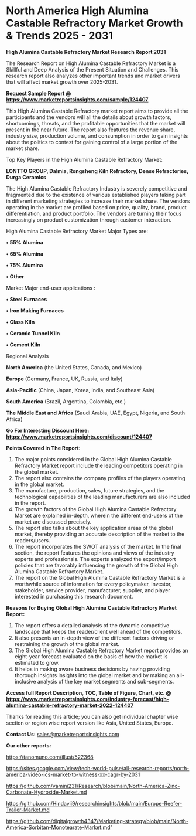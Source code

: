 # North America High Alumina Castable Refractory Market Growth & Trends 2025 - 2031

<strong>High Alumina Castable Refractory Market Research Report 2031</strong>

The Research Report on High Alumina Castable Refractory Market is a Skillful and Deep Analysis of the Present Situation and Challenges. This research report also analyzes other important trends and market drivers that will affect market growth over 2025-2031.

<strong>Request Sample Report @ <a href=https://www.marketreportsinsights.com/sample/124407>https://www.marketreportsinsights.com/sample/124407</a></strong>

This High Alumina Castable Refractory market report aims to provide all the participants and the vendors will all the details about growth factors, shortcomings, threats, and the profitable opportunities that the market will present in the near future. The report also features the revenue share, industry size, production volume, and consumption in order to gain insights about the politics to contest for gaining control of a large portion of the market share.

Top Key Players in the High Alumina Castable Refractory Market:

<strong>LONTTO GROUP, Dalmia, Rongsheng Kiln Refractory, Dense Refractories, Durga Ceramics</strong>

The High Alumina Castable Refractory Industry is severely competitive and fragmented due to the existence of various established players taking part in different marketing strategies to increase their market share. The vendors operating in the market are profiled based on price, quality, brand, product differentiation, and product portfolio. The vendors are turning their focus increasingly on product customization through customer interaction.

High Alumina Castable Refractory Market Major Types are:

<strong>• 55% Alumina

• 65% Alumina

• 75% Alumina

• Other</strong>

Market Major end-user applications :

<strong>• Steel Furnaces

• Iron Making Furnaces

• Glass Kiln

• Ceramic Tunnel Kiln

• Cement Kiln</strong>

Regional Analysis

</u><strong><b>North America</b></strong> (the United States, Canada, and Mexico)

<strong><b>Europe </b></strong>(Germany, France, UK, Russia, and Italy)

<strong><b>Asia-Pacific</b></strong> (China, Japan, Korea, India, and Southeast Asia)

<strong><b>South America</b></strong> (Brazil, Argentina, Colombia, etc.)

<strong><b>The Middle East and Africa</b></strong> (Saudi Arabia, UAE, Egypt, Nigeria, and South Africa)

<strong>Go For Interesting Discount Here: <a href=https://www.marketreportsinsights.com/discount/124407>https://www.marketreportsinsights.com/discount/124407</a></strong>

<strong>Points Covered in The Report:</strong>
<ol>
  <li>The major points considered in the Global High Alumina Castable Refractory Market report include the leading competitors operating in the global market.</li>
  <li>The report also contains the company profiles of the players operating in the global market.</li>
  <li>The manufacture, production, sales, future strategies, and the technological capabilities of the leading manufacturers are also included in the report.</li>
  <li>The growth factors of the Global High Alumina Castable Refractory Market are explained in-depth, wherein the different end-users of the market are discussed precisely.</li>
  <li>The report also talks about the key application areas of the global market, thereby providing an accurate description of the market to the readers/users.</li>
  <li>The report incorporates the SWOT analysis of the market. In the final section, the report features the opinions and views of the industry experts and professionals. The experts analyzed the export/import policies that are favorably influencing the growth of the Global High Alumina Castable Refractory Market.</li>
  <li>The report on the Global High Alumina Castable Refractory Market is a worthwhile source of information for every policymaker, investor, stakeholder, service provider, manufacturer, supplier, and player interested in purchasing this research document.</li>
</ol>
<strong>Reasons for Buying Global High Alumina Castable Refractory Market Report:</strong>

<ol>
  <li>The report offers a detailed analysis of the dynamic competitive landscape that keeps the reader/client well ahead of the competitors.</li>
  <li>It also presents an in-depth view of the different factors driving or restraining the growth of the global market.</li>
  <li>The Global High Alumina Castable Refractory Market report provides an eight-year forecast evaluated on the basis of how the market is estimated to grow.</li>
  <li>It helps in making aware business decisions by having providing thorough insights insights into the global market and by making an all-inclusive analysis of the key market segments and sub-segments.</li>
</ol>
<strong>Access full Report Description, TOC, Table of Figure, Chart, etc. @ <a href=https://www.marketreportsinsights.com/industry-forecast/high-alumina-castable-refractory-market-2022-124407>https://www.marketreportsinsights.com/industry-forecast/high-alumina-castable-refractory-market-2022-124407</a></strong>


Thanks for reading this article; you can also get individual chapter wise section or region wise report version like Asia, United States, Europe.

<strong>Contact Us:</strong>
sales@marketreportsinsights.com

<strong>Our other reports:</strong>

<a href=https://tanomuno.com/illust/522368>https://tanomuno.com/illust/522368</a>

<a href=https://sites.google.com/view/tech-world-pulse/all-research-reports/north-america-video-ics-market-to-witness-xx-cagr-by-2031>https://sites.google.com/view/tech-world-pulse/all-research-reports/north-america-video-ics-market-to-witness-xx-cagr-by-2031</a>

<a href=https://github.com/yamini231/Research/blob/main/North-America-Zinc-Carbonate-Hydroxide-Market.md>https://github.com/yamini231/Research/blob/main/North-America-Zinc-Carbonate-Hydroxide-Market.md</a>

<a href=https://github.com/Hindavii9/researchinsights/blob/main/Europe-Reefer-Trailer-Market.md>https://github.com/Hindavii9/researchinsights/blob/main/Europe-Reefer-Trailer-Market.md</a>

<a href=https://github.com/digitalgrowth4347/Marketing-strategy/blob/main/North-America-Sorbitan-Monotearate-Market.md>https://github.com/digitalgrowth4347/Marketing-strategy/blob/main/North-America-Sorbitan-Monotearate-Market.md</a>"
